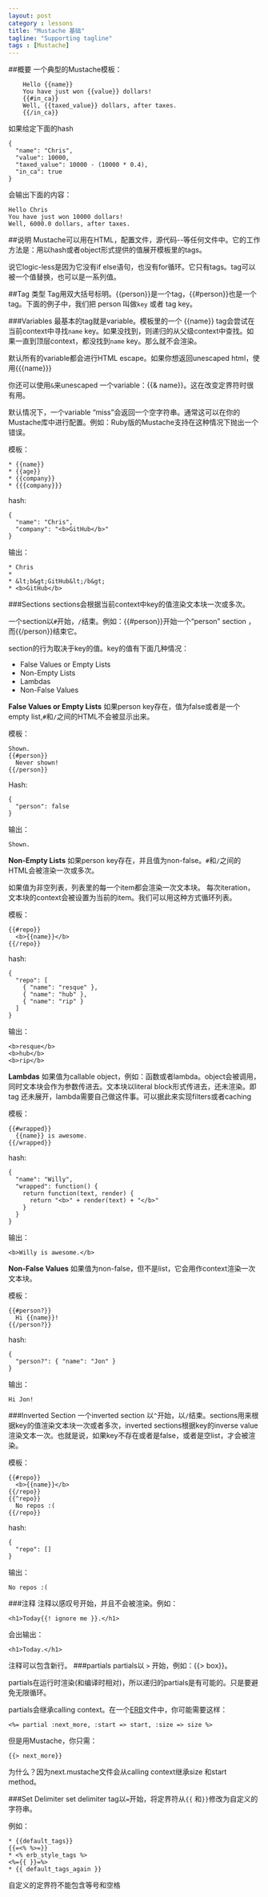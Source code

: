 ```yaml
---
layout: post
category : lessons
title: "Mustache 基础"
tagline: "Supporting tagline"
tags : [Mustache]
---
```


##概要
一个典型的Mustache模板：
```   
    Hello {{name}}
    You have just won {{value}} dollars!
    {{#in_ca}}
    Well, {{taxed_value}} dollars, after taxes.
    {{/in_ca}}
```
如果给定下面的hash

    {
      "name": "Chris",
      "value": 10000,
      "taxed_value": 10000 - (10000 * 0.4),
      "in_ca": true
    }
    
会输出下面的内容：

    Hello Chris
    You have just won 10000 dollars!
    Well, 6000.0 dollars, after taxes.


##说明
Mustache可以用在HTML，配置文件，源代码--等任何文件中。它的工作方法是：用以hash或者object形式提供的值展开模板里的tags。

说它logic-less是因为它没有if else语句，也没有for循环。它只有tags。tag可以被一个值替换，也可以是一系列值。

##Tag 类型
Tag用双大括号标明。{{person}}是一个tag，{{#person}}也是一个tag。下面的例子中，我们把 person 叫做`key` 或者 tag key。

###Variables
最基本的tag就是variable。模板里的一个 {{name}} tag会尝试在当前context中寻找`name` key。如果没找到，则递归的从父级context中查找。如果一直到顶层context，都没找到`name` key。那么就不会渲染。

默认所有的variable都会进行HTML escape。如果你想返回unescaped html，使用{{{name}}}

你还可以使用`&`来unescaped 一个variable：{{& name}}。这在改变定界符时很有用。

默认情况下，一个variable “miss”会返回一个空字符串。通常这可以在你的Mustache库中进行配置。例如：Ruby版的Mustache支持在这种情况下抛出一个错误。

模板：

    * {{name}}
    * {{age}}
    * {{company}}
    * {{{company}}}
    
hash:

    {
      "name": "Chris",
      "company": "<b>GitHub</b>"
    }

输出：

    * Chris
    *
    * &lt;b&gt;GitHub&lt;/b&gt;
    * <b>GitHub</b>

###Sections
sections会根据当前context中key的值渲染文本块一次或多次。

一个section以`#`开始，`/`结束。例如：{{#person}}开始一个“person” section ，而{{/person}}结束它。

section的行为取决于key的值。key的值有下面几种情况：

- False Values or Empty Lists
- Non-Empty Lists
- Lambdas
- Non-False Values

**False Values or Empty Lists** 
如果person key存在，值为false或者是一个empty list,`#`和`/`之间的HTML不会被显示出来。

模板：

    Shown.
    {{#person}}
      Never shown!
    {{/person}}
    
Hash:

    {
      "person": false
    }
    
输出：

    Shown.

**Non-Empty Lists**
如果person key存在，并且值为non-false。`#`和`/`之间的HTML会被渲染一次或多次。

如果值为非空列表，列表里的每一个item都会渲染一次文本块。
每次iteration，文本块的context会被设置为当前的item。我们可以用这种方式循环列表。

模板：

    {{#repo}}
      <b>{{name}}</b>
    {{/repo}}

hash:

    {
      "repo": [
        { "name": "resque" },
        { "name": "hub" },
        { "name": "rip" }
      ]
    }
    
输出：

    <b>resque</b>
    <b>hub</b>
    <b>rip</b>
    
**Lambdas**
如果值为callable object，例如：函数或者lambda。object会被调用，同时文本块会作为参数传进去。文本块以literal block形式传进去，还未渲染。即tag 还未展开，lambda需要自己做这件事。可以据此来实现filters或者caching

模板：

    {{#wrapped}}
      {{name}} is awesome.
    {{/wrapped}}

hash:

    {
      "name": "Willy",
      "wrapped": function() {
        return function(text, render) {
          return "<b>" + render(text) + "</b>"
        }
      }
    }

输出：

    <b>Willy is awesome.</b>

**Non-False Values**
如果值为non-false，但不是list，它会用作context渲染一次文本块。

模板：

    {{#person?}}
      Hi {{name}}!
    {{/person?}}

hash:

    {
      "person?": { "name": "Jon" }
    }

输出：

    Hi Jon!

###Inverted Section
一个inverted section 以`^`开始，以`/`结束。sections用来根据key的值渲染文本块一次或者多次，inverted sections根据key的inverse value渲染文本一次。也就是说，如果key不存在或者是false，或者是空list，才会被渲染。

模板：

    {{#repo}}
      <b>{{name}}</b>
    {{/repo}}
    {{^repo}}
      No repos :(
    {{/repo}}

hash:

    {
      "repo": []
    }

输出：

    No repos :(

###注释
注释以感叹号开始，并且不会被渲染。例如：

    <h1>Today{{! ignore me }}.</h1>

会出输出：

    <h1>Today.</h1>

注释可以包含新行。
###partials
partials以 `>` 开始，例如：{{> box}}。

partials在运行时渲染(和编译时相对)，所以递归的partials是有可能的。只是要避免无限循环。

partials会继承calling context。在一个[ERB](http://en.wikipedia.org/wiki/ERuby)文件中，你可能需要这样：

    <%= partial :next_more, :start => start, :size => size %>

但是用Mustache，你只需：

    {{> next_more}}

为什么？因为next.mustache文件会从calling context继承size 和start method。


###Set Delimiter
set delimiter tag以`=`开始，将定界符从`{{` 和`}}`修改为自定义的字符串。

例如：

    * {{default_tags}}
    {{=<% %>=}}
    * <% erb_style_tags %>
    <%={{ }}=%>
    * {{ default_tags_again }}

自定义的定界符不能包含等号和空格